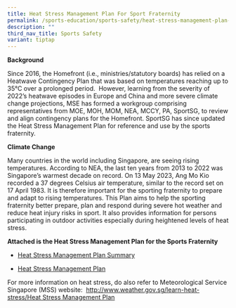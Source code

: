 ```yaml
---
title: Heat Stress Management Plan For Sport Fraternity
permalink: /sports-education/sports-safety/heat-stress-management-plan-for-sport-fraternity/
description: ""
third_nav_title: Sports Safety
variant: tiptap
---
```

<p><strong>Background</strong></p><p>Since 2016, the Homefront (i.e., ministries/statutory boards) has relied on a Heatwave Contingency Plan that was based on temperatures reaching up to 35°C over a prolonged period. &nbsp;However, learning from the severity of 2022’s heatwave episodes in Europe and China and more severe climate change projections, MSE has formed a workgroup comprising representatives from MOE, MOH, MOM, NEA, MCCY, PA, SportSG, to review and align contingency plans for the Homefront. SportSG has since updated the Heat Stress Management Plan for reference and use by the sports fraternity.</p><p><strong>Climate Change</strong></p><p>Many countries in the world including Singapore, are seeing rising temperatures. According to NEA, the last ten years from 2013 to 2022 was Singapore’s warmest decade on record. On 13 May 2023, Ang Mo Kio recorded a 37 degrees Celsius air temperature, similar to the record set on 17 April 1983. It is therefore important for the sporting fraternity to prepare and adapt to rising temperatures. This Plan aims to help the sporting fraternity better prepare, plan and respond during severe hot weather and reduce heat injury risks in sport. It also provides information for persons participating in outdoor activities especially during heightened levels of heat stress.</p><p><strong>Attached is the Heat Stress Management Plan for the Sports Fraternity</strong></p><ul data-tight="true" class="tight"><li><p><a href="/files/Sport Education/Sport Safety/Heat Stress Management Plan/Heat_Stress_Mgmt_Plan_summary_13_Dec_23.pdf" rel="noopener noreferrer nofollow" target="_blank">Heat Stress Management Plan Summary</a></p></li><li><p><a href="/files/Sport Education/Sport Safety/Heat Stress Management Plan/Heat_Stress_Mgmt_Plan_13_Dec_23_website.pdf" rel="noopener noreferrer nofollow" target="_blank">Heat Stress Management Plan</a></p></li></ul><p>For more information on heat stress, do also refer to Meteorological Service Singapore (MSS) website:&nbsp; <a href="https://safe.menlosecurity.com/http://www.weather.gov.sg/learn-heat-stress/" rel="noopener noreferrer nofollow" target="_blank">http://www.weather.gov.sg/learn-heat-stress/</a><a href="/files/Sport Education/Sport Safety/Heat Stress Management Plan/Heat_Stress_Mgmt_Plan_13_Dec_23_website.pdf" rel="noopener noreferrer nofollow" target="_blank">Heat Stress Management Plan</a></p>